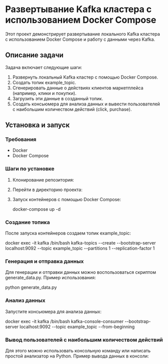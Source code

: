 # Развертывание Kafka кластера с использованием Docker Compose

Этот проект демонстрирует развертывание локального Kafka кластера с использованием Docker Compose и работу с данными через Kafka.

## Описание задачи

Задача включает следующие шаги:
1. Развернуть локальный Kafka кластер с помощью Docker Compose.
2. Создать топик example_topic.
3. Сгенерировать данные о действиях клиентов маркетплейса (например, клики и покупки).
4. Загрузить эти данные в созданный топик.
5. Создать консьюмера для анализа данных и вывести пользователей с наибольшим количеством действий (click, purchase).

## Установка и запуск

### Требования

- Docker
- Docker Compose

### Шаги по установке

1. Клонирование репозитория:
    
   
2. Перейти в директорию проекта:
      

3. Запуск контейнеров с помощью Docker Compose:
   
   docker-compose up -d
   

### Создание топика

После запуска контейнеров создаем топик example_topic:

docker exec -it kafka /bin/bash
kafka-topics --create --bootstrap-server localhost:9092 --topic example_topic --partitions 1 --replication-factor 1


### Генерация и отправка данных

Для генерации и отправки данных можно воспользоваться скриптом generate_data.py. 
Пример использования:

python generate_data.py


### Анализ данных

Запустите консьюмера для анализа данных:

docker exec -it kafka /bin/bash
kafka-console-consumer --bootstrap-server localhost:9092 --topic example_topic --from-beginning


### Вывод пользователей с наибольшим количеством действий

Для этого можно использовать консольную команду или написать простой анализатор на Python. Пример вывода данных в консоли:

<output of analysis>
